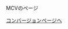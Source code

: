 <div id="page">
MCVのページ

<a href="https://sinozu.github.io/static20200403/lp/cv.html">コンバージョンページへ</a>
<div class="uz-uo_placement_code_follower uz-ny"></div>
<link rel="stylesheet" href="https://dev-speee-ad.akamaized.net/tag/uo_placement_code_follower/css/outer-style.css">
<script async type="text/javascript" src="https://dev-speee-ad.akamaized.net/tag/uo_placement_code_follower/js/outer-frame.min.js" charset="utf-8"></script>
<script type="text/javascript">
  (function (window, document) {
    var script = document.createElement("script");
    script.defer = true;
    script.dataset.cvPointId = 122;
    script.dataset.fired = "false";
    script.className = "uzo-cv-tag"
    script.src = "https://dev-speee-ad.akamaized.net/cv/cv.bundle.js";
    var firstScriptElement = document.getElementsByTagName("script")[0];
    firstScriptElement.parentNode.insertBefore(script, firstScriptElement);
  })(window, document);
</script>